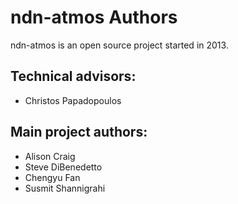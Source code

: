 ndn-atmos Authors
=================

ndn-atmos is an open source project started in 2013.


## Technical advisors:

  * Christos Papadopoulos


## Main project authors:

  * Alison Craig
  * Steve DiBenedetto
  * Chengyu Fan
  * Susmit Shannigrahi

